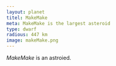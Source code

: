 ```yaml
---
layout: planet
titel: MakeMake
meta: MakeMake is the largest asteroid
type: dwarf
radious: 447 km
image: makeMake.png
---
```

*MakeMake* is an astroied. 
